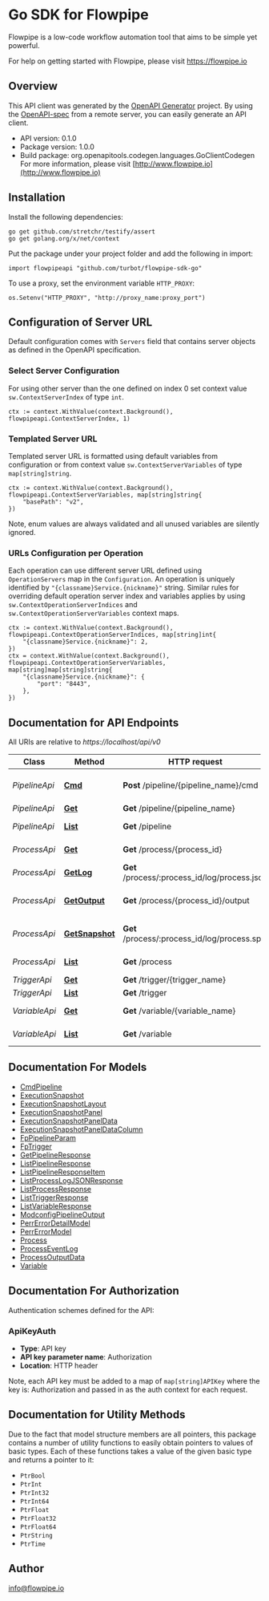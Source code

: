 # Go SDK for Flowpipe

Flowpipe is a low-code workflow automation tool that aims to be simple yet powerful.

For help on getting started with Flowpipe, please visit https://flowpipe.io

## Overview
This API client was generated by the [OpenAPI Generator](https://openapi-generator.tech) project.  By using the [OpenAPI-spec](https://www.openapis.org/) from a remote server, you can easily generate an API client.

- API version: 0.1.0
- Package version: 1.0.0
- Build package: org.openapitools.codegen.languages.GoClientCodegen
For more information, please visit [http://www.flowpipe.io](http://www.flowpipe.io)

## Installation

Install the following dependencies:

```shell
go get github.com/stretchr/testify/assert
go get golang.org/x/net/context
```

Put the package under your project folder and add the following in import:

```golang
import flowpipeapi "github.com/turbot/flowpipe-sdk-go"
```

To use a proxy, set the environment variable `HTTP_PROXY`:

```golang
os.Setenv("HTTP_PROXY", "http://proxy_name:proxy_port")
```

## Configuration of Server URL

Default configuration comes with `Servers` field that contains server objects as defined in the OpenAPI specification.

### Select Server Configuration

For using other server than the one defined on index 0 set context value `sw.ContextServerIndex` of type `int`.

```golang
ctx := context.WithValue(context.Background(), flowpipeapi.ContextServerIndex, 1)
```

### Templated Server URL

Templated server URL is formatted using default variables from configuration or from context value `sw.ContextServerVariables` of type `map[string]string`.

```golang
ctx := context.WithValue(context.Background(), flowpipeapi.ContextServerVariables, map[string]string{
	"basePath": "v2",
})
```

Note, enum values are always validated and all unused variables are silently ignored.

### URLs Configuration per Operation

Each operation can use different server URL defined using `OperationServers` map in the `Configuration`.
An operation is uniquely identified by `"{classname}Service.{nickname}"` string.
Similar rules for overriding default operation server index and variables applies by using `sw.ContextOperationServerIndices` and `sw.ContextOperationServerVariables` context maps.

```golang
ctx := context.WithValue(context.Background(), flowpipeapi.ContextOperationServerIndices, map[string]int{
	"{classname}Service.{nickname}": 2,
})
ctx = context.WithValue(context.Background(), flowpipeapi.ContextOperationServerVariables, map[string]map[string]string{
	"{classname}Service.{nickname}": {
		"port": "8443",
	},
})
```

## Documentation for API Endpoints

All URIs are relative to *https://localhost/api/v0*

Class | Method | HTTP request | Description
------------ | ------------- | ------------- | -------------
*PipelineApi* | [**Cmd**](docs/PipelineApi.md#cmd) | **Post** /pipeline/{pipeline_name}/cmd | Execute a pipeline command
*PipelineApi* | [**Get**](docs/PipelineApi.md#get) | **Get** /pipeline/{pipeline_name} | Get pipeline
*PipelineApi* | [**List**](docs/PipelineApi.md#list) | **Get** /pipeline | List pipelines
*ProcessApi* | [**Get**](docs/ProcessApi.md#get) | **Get** /process/{process_id} | Get process
*ProcessApi* | [**GetLog**](docs/ProcessApi.md#getlog) | **Get** /process/:process_id/log/process.json | Get process log
*ProcessApi* | [**GetOutput**](docs/ProcessApi.md#getoutput) | **Get** /process/{process_id}/output | Get process output
*ProcessApi* | [**GetSnapshot**](docs/ProcessApi.md#getsnapshot) | **Get** /process/:process_id/log/process.sps | Get process snapshot
*ProcessApi* | [**List**](docs/ProcessApi.md#list) | **Get** /process | List processs
*TriggerApi* | [**Get**](docs/TriggerApi.md#get) | **Get** /trigger/{trigger_name} | Get trigger
*TriggerApi* | [**List**](docs/TriggerApi.md#list) | **Get** /trigger | List triggers
*VariableApi* | [**Get**](docs/VariableApi.md#get) | **Get** /variable/{variable_name} | Get variable
*VariableApi* | [**List**](docs/VariableApi.md#list) | **Get** /variable | List variables


## Documentation For Models

 - [CmdPipeline](docs/CmdPipeline.md)
 - [ExecutionSnapshot](docs/ExecutionSnapshot.md)
 - [ExecutionSnapshotLayout](docs/ExecutionSnapshotLayout.md)
 - [ExecutionSnapshotPanel](docs/ExecutionSnapshotPanel.md)
 - [ExecutionSnapshotPanelData](docs/ExecutionSnapshotPanelData.md)
 - [ExecutionSnapshotPanelDataColumn](docs/ExecutionSnapshotPanelDataColumn.md)
 - [FpPipelineParam](docs/FpPipelineParam.md)
 - [FpTrigger](docs/FpTrigger.md)
 - [GetPipelineResponse](docs/GetPipelineResponse.md)
 - [ListPipelineResponse](docs/ListPipelineResponse.md)
 - [ListPipelineResponseItem](docs/ListPipelineResponseItem.md)
 - [ListProcessLogJSONResponse](docs/ListProcessLogJSONResponse.md)
 - [ListProcessResponse](docs/ListProcessResponse.md)
 - [ListTriggerResponse](docs/ListTriggerResponse.md)
 - [ListVariableResponse](docs/ListVariableResponse.md)
 - [ModconfigPipelineOutput](docs/ModconfigPipelineOutput.md)
 - [PerrErrorDetailModel](docs/PerrErrorDetailModel.md)
 - [PerrErrorModel](docs/PerrErrorModel.md)
 - [Process](docs/Process.md)
 - [ProcessEventLog](docs/ProcessEventLog.md)
 - [ProcessOutputData](docs/ProcessOutputData.md)
 - [Variable](docs/Variable.md)


## Documentation For Authorization


Authentication schemes defined for the API:
### ApiKeyAuth

- **Type**: API key
- **API key parameter name**: Authorization
- **Location**: HTTP header

Note, each API key must be added to a map of `map[string]APIKey` where the key is: Authorization and passed in as the auth context for each request.


## Documentation for Utility Methods

Due to the fact that model structure members are all pointers, this package contains
a number of utility functions to easily obtain pointers to values of basic types.
Each of these functions takes a value of the given basic type and returns a pointer to it:

* `PtrBool`
* `PtrInt`
* `PtrInt32`
* `PtrInt64`
* `PtrFloat`
* `PtrFloat32`
* `PtrFloat64`
* `PtrString`
* `PtrTime`

## Author

info@flowpipe.io

